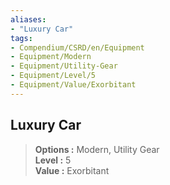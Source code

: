 ```yaml
---
aliases:
- "Luxury Car"
tags:
- Compendium/CSRD/en/Equipment
- Equipment/Modern
- Equipment/Utility-Gear
- Equipment/Level/5
- Equipment/Value/Exorbitant
---
```


  
## Luxury Car  
  
>  
> **Options :** Modern, Utility Gear  
> **Level :** 5  
> **Value :** Exorbitant